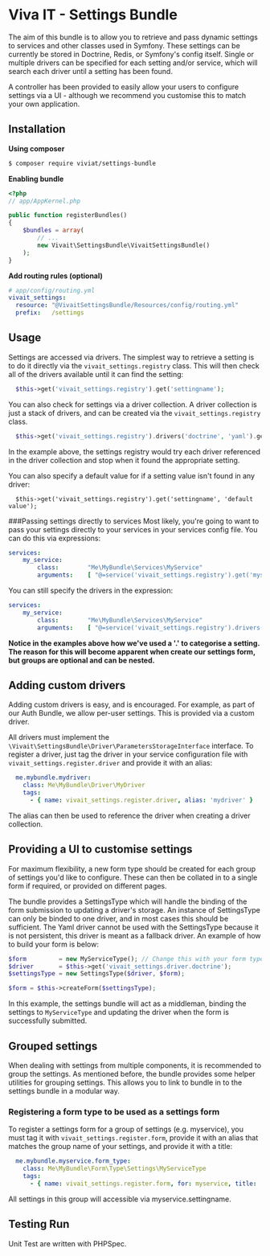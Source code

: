 Viva IT - Settings Bundle
============

The aim of this bundle is to allow you to retrieve and pass dynamic settings to  services and other classes used in Symfony. These settings can be currently be  stored in Doctrine, Redis, or Symfony's config itself. Single or multiple drivers can be specified for each setting and/or service, which will search each driver until a setting has been found.

A controller has been provided to easily allow your users to configure settings via a UI - although we recommend you customise this to match your own application.

Installation
------------
**Using composer**
``` bash
$ composer require viviat/settings-bundle
```

**Enabling bundle**
``` php
<?php
// app/AppKernel.php

public function registerBundles()
{
    $bundles = array(
        // ...
        new Vivait\SettingsBundle\VivaitSettingsBundle()
    );
}
```

**Add routing rules (optional)**
``` yml
# app/config/routing.yml
vivait_settings:
  resource: "@VivaitSettingsBundle/Resources/config/routing.yml"
  prefix:   /settings
```

Usage
-----------
Settings are accessed via drivers. The simplest way to retrieve a setting is to
do it directly via the ```vivait_settings.registry``` class. This will then check all
of the drivers available until it can find the setting:

```php
  $this->get('vivait_settings.registry').get('settingname');
```

You can also check for settings via a driver collection. A driver collection is
just a stack of drivers, and can be created via the ```vivait_settings.registry``` class.

```php
  $this->get('vivait_settings.registry').drivers('doctrine', 'yaml').get('settingname');
```
In the example above, the settings registry would try each driver referenced in the driver collection and stop when it found the appropriate setting.

You can also specify a default value for if a setting value isn't found in any driver:

```
  $this->get('vivait_settings.registry').get('settingname', 'default value');
```

###Passing settings directly to services
Most likely, you're going to want to pass your settings directly to your services in your services config file. You can do this via expressions:

```yaml
services:
    my_service:
        class:        "Me\MyBundle\Services\MyService"
        arguments:    [ "@=service('vivait_settings.registry').get('myservice.settingname')" ]
```

You can still specify the drivers in the expression:
```yaml
services:
    my_service:
        class:        "Me\MyBundle\Services\MyService"
        arguments:    [ "@=service('vivait_settings.registry').drivers('yaml', 'doctrine').get('myservice.settingname')" ]
```

__Notice in the examples above how we've used a '.' to categorise a setting. The
reason for this will become apparent when create our settings form, but groups
are optional and can be nested.__

Adding custom drivers
-----------
Adding custom drivers is easy, and is encouraged. For example, as part of our Auth Bundle, we allow per-user settings. This is provided via a custom driver.

All drivers must implement the ```\Vivait\SettingsBundle\Driver\ParametersStorageInterface``` interface. To register a driver, just tag the driver in your service configuration file with ```vivait_settings.register.driver``` and provide it with an alias:

```yaml
  me.mybundle.mydriver:
    class: Me\MyBundle\Driver\MyDriver
    tags:
      - { name: vivait_settings.register.driver, alias: 'mydriver' }
```

The alias can then be used to reference the driver when creating a driver collection.

Providing a UI to customise settings
-----------
For maximum flexibility, a new form type should be created for each group of settings you'd like to configure. These can then be collated in to a single form if required, or provided on different pages.

The bundle provides a SettingsType which will handle the binding of the form submission to updating a driver's storage. An instance of SettingsType can only be binded to one driver, and in most cases this should be sufficient. The Yaml driver cannot be used with the SettingsType because it is not persistent, this driver is meant as a fallback driver. An example of how to build your form is below:

```php
$form         = new MyServiceType(); // Change this with your form type
$driver       = $this->get('vivait_settings.driver.doctrine');
$settingsType = new SettingsType($driver, $form);

$form = $this->createForm($settingsType);
```

In this example, the settings bundle will act as a middleman, binding the settings to ```MyServiceType``` and updating the driver when the form is successfully submitted.

Grouped settings
-----------
When dealing with settings from multiple components, it is recommended to group the settings. As mentioned before, the bundle provides some helper utilities for grouping settings. This allows you to link to bundle in to the settings bundle in a modular way.

### Registering a form type to be used as a settings form
To register a settings form for a group of settings (e.g. myservice), you must tag it with ```vivait_settings.register.form```, provide it with an alias that matches the group name of your settings, and provide it with a title:

```yaml
  me.mybundle.myservice.form_type:
    class: Me\MyBundle\Form\Type\Settings\MyServiceType
    tags:
      - { name: vivait_settings.register.form, for: myservice, title: 'My Service Settings' }
```

All settings in this group will accessible via myservice.settingname.

Testing Run
-----------
Unit Test are written with PHPSpec.
